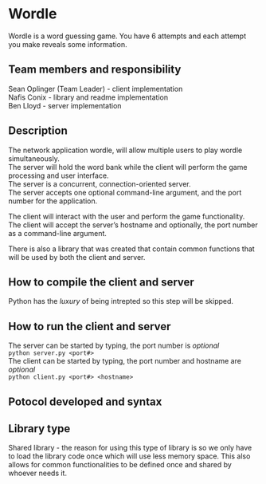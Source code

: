 # Wordle
Wordle is a word guessing game. You have 6 attempts and each attempt you make reveals some information.

## Team members and responsibility
Sean Oplinger (Team Leader) -  client implementation <br />
Nafis Conix - library and readme implementation <br />
Ben Lloyd - server implementation <br />

## Description

The network application wordle, will allow multiple users to play wordle simultaneously.<br />
The server will hold the word bank while the client will perform the game processing and user interface. <br />
The server is a concurrent, connection-oriented server.<br />
The server accepts one optional command-line argument,  and the port number for the application. <br />

The client will interact with the user and perform the game functionality. <br />
The client will accept the server’s hostname and optionally, the port number as a command-line argument. <br /> 

There is also a library that was created that contain common functions that will be used by both the client and server. 



## How to compile the client and server
Python has the *luxury* of being intrepted so this step will be skipped.<br />

## How to run the client and server
The server can be started by typing, the port number is *optional*<br />
`python server.py <port#>`<br />
The client can be started by typing, the port number and hostname are *optional*<br />
`python client.py <port#> <hostname>`<br />

## Potocol developed and syntax

## Library type
Shared library - the reason for using this type of library is so we only have to load the library code once which will
use less memory space. This also allows for common functionalities to be defined once and shared by whoever needs it.

